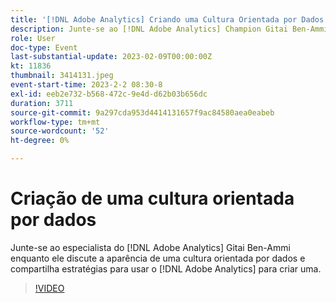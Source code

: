 ```yaml
---
title: '[!DNL Adobe Analytics] Criando uma Cultura Orientada por Dados'
description: Junte-se ao [!DNL Adobe Analytics] Champion Gitai Ben-Ammi enquanto ele discute a aparência de uma cultura orientada por dados e compartilha estratégias para usar o [!DNL Adobe Analytics] para criar uma.
role: User
doc-type: Event
last-substantial-update: 2023-02-09T00:00:00Z
kt: 11836
thumbnail: 3414131.jpeg
event-start-time: 2023-2-2 08:30-8
exl-id: eeb2e732-b568-472c-9e4d-d62b03b656dc
duration: 3711
source-git-commit: 9a297cda953d4414131657f9ac84580aea0eabeb
workflow-type: tm+mt
source-wordcount: '52'
ht-degree: 0%

---
```


# Criação de uma cultura orientada por dados

Junte-se ao especialista do [!DNL Adobe Analytics] Gitai Ben-Ammi enquanto ele discute a aparência de uma cultura orientada por dados e compartilha estratégias para usar o [!DNL Adobe Analytics] para criar uma.

>[!VIDEO](https://video.tv.adobe.com/v/3414131/?quality=12&learn=on)
